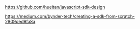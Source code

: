 https://github.com/hueitan/javascript-sdk-design

https://medium.com/bynder-tech/creating-a-sdk-from-scratch-2809ded9fa8a


